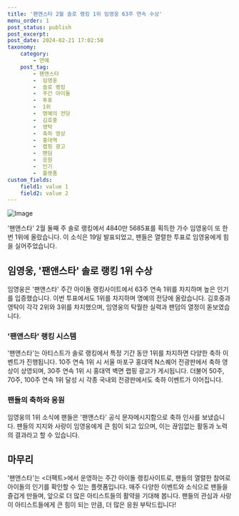 ```yaml
---
title: '팬앤스타 2월 솔로 랭킹 1위 임영웅 63주 연속 수상'
menu_order: 1
post_status: publish
post_excerpt: 
post_date: 2024-02-21 17:02:50
taxonomy:
    category:
        - 연예
    post_tag:
        - 팬앤스타
        -  임영웅
        -  솔로 랭킹
        -  주간 아이돌
        -  투표
        -  1위
        -  명예의 전당
        -  김호중
        -  영탁
        -  축하 영상
        -  홍대역
        -  랩핑 광고
        -  팬덤
        -  응원
        -  인기
        -  플랫폼
custom_fields:
    field1: value 1
    field2: value 2
---
```


![Image](https://mimgnews.pstatic.net/image/629/2024/02/20/202464891708391122_20240220100602348.jpg?type=w540)

'팬앤스타' 2월 둘째 주 솔로 랭킹에서 4840만 5685표를 획득한 가수 임영웅이 또 한 번 1위에 올랐습니다. 이 소식은 19일 발표되었고, 팬들은 열렬한 투표로 임영웅에게 힘을 실어주었습니다. 
## 임영웅, '팬앤스타' 솔로 랭킹 1위 수상
임영웅은 '팬앤스타' 주간 아이돌 랭킹사이트에서 63주 연속 1위를 차지하며 높은 인기를 입증했습니다. 이번 투표에서도 1위를 차지하며 명예의 전당에 올랐습니다. 김호중과 영탁이 각각 2위와 3위를 차지했으며, 임영웅의 탁월한 실력과 팬덤의 열정이 돋보였습니다.
### '팬앤스타' 랭킹 시스템
'팬앤스타'는 아티스트가 솔로 랭킹에서 특정 기간 동안 1위를 차지하면 다양한 축하 이벤트가 진행됩니다. 10주 연속 1위 시 서울 마포구 홍대역 N스퀘어 전광판에서 축하 영상이 상영되며, 30주 연속 1위 시 홍대역 벽면 랩핑 광고가 게시됩니다. 더불어 50주, 70주, 100주 연속 1위 달성 시 각종 국내외 전광판에서도 축하 이벤트가 이어집니다.
### 팬들의 축하와 응원
임영웅의 1위 소식에 팬들은 '팬앤스타' 공식 문자메시지함으로 축하 인사를 보냈습니다. 팬들의 지지와 사랑이 임영웅에게 큰 힘이 되고 있으며, 이는 끊임없는 활동과 노력의 결과라고 할 수 있습니다.
## 마무리
'팬앤스타'는 <더팩트>에서 운영하는 주간 아이돌 랭킹사이트로, 팬들의 열렬한 참여로 아이돌의 인기를 확인할 수 있는 플랫폼입니다. 매주 다양한 이벤트와 소식으로 팬들을 즐겁게 만들며, 앞으로 더 많은 아티스트들의 활약을 기대해 봅니다. 팬들의 관심과 사랑이 아티스트들에게 큰 힘이 되는 만큼, 더 많은 응원 부탁드립니다!
